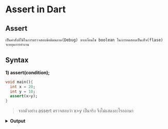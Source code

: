 # Assert in Dart
## Assert
    เป็นคำสั่งที่ใช้ในการตรวจสอบข้อผิดพลาด(Debug) หากเงื่อนไข boolean ในการทดสอบเป็นเท็จ(flase) จะหยุดการทำงาน
## Syntax
  **1) assert(condition);**
  
  ```dart
  void main(){
    int x = 20;
    int y = 10;
    assert(x>y);
  }
```

>จากตัวอย่าง assert ตรวจสอบว่า x>y เป็นจริง จึงไม่แสดงอะไรออกมา

<details>
  <summary><strong>Output</strong></summary>
  <pre><code>Uncaught Error: Assertion failed</code></pre>
</details>
